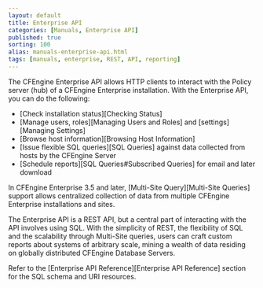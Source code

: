 ```yaml
---
layout: default
title: Enterprise API
categories: [Manuals, Enterprise API]
published: true
sorting: 100
alias: manuals-enterprise-api.html
tags: [manuals, enterprise, REST, API, reporting]
---
```


The CFEngine Enterprise API allows HTTP clients to interact with the Policy server (hub) 
of a CFEngine Enterprise installation. With the Enterprise API, you can do the following:


- [Check installation status][Checking Status]
- [Manage users, roles][Managing Users and Roles] and
  [settings][Managing Settings]
- [Browse host information][Browsing Host Information]
- [Issue flexible SQL queries][SQL Queries] against data collected from hosts 
  by the CFEngine Server
- [Schedule reports][SQL Queries#Subscribed Queries] for email and later 
  download

In CFEngine Enterprise 3.5 and later, [Multi-Site Query][Multi-Site Queries] 
support allows centralized collection of data from multiple CFEngine 
Enterprise installations and sites.

The Enterprise API is a REST API, but a central part of interacting with the 
API involves using SQL. With the simplicity of REST, the flexibility of 
SQL and the scalability through Multi-Site queries, users can craft custom 
reports about systems of arbitrary scale, mining a wealth of data residing 
on globally distributed CFEngine Database Servers.

Refer to the [Enterprise API Reference][Enterprise API Reference] section for the SQL schema 
and URI resources. 
